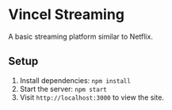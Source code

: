 # Vincel Streaming

A basic streaming platform similar to Netflix.

## Setup

1. Install dependencies: `npm install`
2. Start the server: `npm start`
3. Visit `http://localhost:3000` to view the site.
